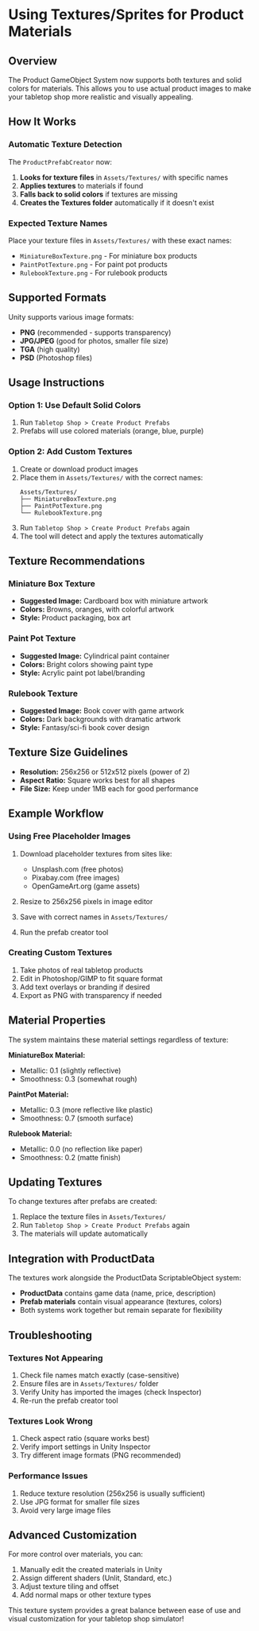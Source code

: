 # Using Textures/Sprites for Product Materials

## Overview
The Product GameObject System now supports both textures and solid colors for materials. This allows you to use actual product images to make your tabletop shop more realistic and visually appealing.

## How It Works

### Automatic Texture Detection
The `ProductPrefabCreator` now:
1. **Looks for texture files** in `Assets/Textures/` with specific names
2. **Applies textures** to materials if found
3. **Falls back to solid colors** if textures are missing
4. **Creates the Textures folder** automatically if it doesn't exist

### Expected Texture Names
Place your texture files in `Assets/Textures/` with these exact names:
- `MiniatureBoxTexture.png` - For miniature box products
- `PaintPotTexture.png` - For paint pot products  
- `RulebookTexture.png` - For rulebook products

## Supported Formats
Unity supports various image formats:
- **PNG** (recommended - supports transparency)
- **JPG/JPEG** (good for photos, smaller file size)
- **TGA** (high quality)
- **PSD** (Photoshop files)

## Usage Instructions

### Option 1: Use Default Solid Colors
1. Run `Tabletop Shop > Create Product Prefabs`
2. Prefabs will use colored materials (orange, blue, purple)

### Option 2: Add Custom Textures
1. Create or download product images
2. Place them in `Assets/Textures/` with the correct names:
   ```
   Assets/Textures/
   ├── MiniatureBoxTexture.png
   ├── PaintPotTexture.png
   └── RulebookTexture.png
   ```
3. Run `Tabletop Shop > Create Product Prefabs` again
4. The tool will detect and apply the textures automatically

## Texture Recommendations

### Miniature Box Texture
- **Suggested Image:** Cardboard box with miniature artwork
- **Colors:** Browns, oranges, with colorful artwork
- **Style:** Product packaging, box art

### Paint Pot Texture  
- **Suggested Image:** Cylindrical paint container
- **Colors:** Bright colors showing paint type
- **Style:** Acrylic paint pot label/branding

### Rulebook Texture
- **Suggested Image:** Book cover with game artwork
- **Colors:** Dark backgrounds with dramatic artwork
- **Style:** Fantasy/sci-fi book cover design

## Texture Size Guidelines
- **Resolution:** 256x256 or 512x512 pixels (power of 2)
- **Aspect Ratio:** Square works best for all shapes
- **File Size:** Keep under 1MB each for good performance

## Example Workflow

### Using Free Placeholder Images
1. Download placeholder textures from sites like:
   - Unsplash.com (free photos)
   - Pixabay.com (free images)
   - OpenGameArt.org (game assets)

2. Resize to 256x256 pixels in image editor

3. Save with correct names in `Assets/Textures/`

4. Run the prefab creator tool

### Creating Custom Textures
1. Take photos of real tabletop products
2. Edit in Photoshop/GIMP to fit square format
3. Add text overlays or branding if desired
4. Export as PNG with transparency if needed

## Material Properties
The system maintains these material settings regardless of texture:

**MiniatureBox Material:**
- Metallic: 0.1 (slightly reflective)
- Smoothness: 0.3 (somewhat rough)

**PaintPot Material:**
- Metallic: 0.3 (more reflective like plastic)  
- Smoothness: 0.7 (smooth surface)

**Rulebook Material:**
- Metallic: 0.0 (no reflection like paper)
- Smoothness: 0.2 (matte finish)

## Updating Textures
To change textures after prefabs are created:
1. Replace the texture files in `Assets/Textures/`
2. Run `Tabletop Shop > Create Product Prefabs` again
3. The materials will update automatically

## Integration with ProductData
The textures work alongside the ProductData ScriptableObject system:
- **ProductData** contains game data (name, price, description)
- **Prefab materials** contain visual appearance (textures, colors)
- Both systems work together but remain separate for flexibility

## Troubleshooting

### Textures Not Appearing
1. Check file names match exactly (case-sensitive)
2. Ensure files are in `Assets/Textures/` folder
3. Verify Unity has imported the images (check Inspector)
4. Re-run the prefab creator tool

### Textures Look Wrong
1. Check aspect ratio (square works best)
2. Verify import settings in Unity Inspector
3. Try different image formats (PNG recommended)

### Performance Issues
1. Reduce texture resolution (256x256 is usually sufficient)
2. Use JPG format for smaller file sizes
3. Avoid very large image files

## Advanced Customization
For more control over materials, you can:
1. Manually edit the created materials in Unity
2. Assign different shaders (Unlit, Standard, etc.)
3. Adjust texture tiling and offset
4. Add normal maps or other texture types

This texture system provides a great balance between ease of use and visual customization for your tabletop shop simulator!
